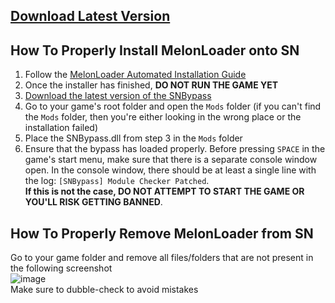## [Download Latest Version](https://github.com/NeighborGameModding/SNBypass/releases/latest/download/SNBypass.dll)

## How To Properly Install MelonLoader onto SN
1. Follow the [MelonLoader Automated Installation Guide](https://melonwiki.xyz/#/?id=what-is-melonloader)
2. Once the installer has finished, **DO NOT RUN THE GAME YET**
3. [Download the latest version of the SNBypass](https://github.com/NeighborGameModding/SNBypass/releases/latest/download/SNBypass.dll)
4. Go to your game's root folder and open the `Mods` folder (if you can't find the `Mods` folder, then you're either looking in the wrong place or the installation failed)
5. Place the SNBypass.dll from step 3 in the `Mods` folder
6. Ensure that the bypass has loaded properly. Before pressing `SPACE` in the game's start menu, make sure that there is a separate console window open. In the console window, there should be at least a single line with the log: `[SNBypass] Module Checker Patched`. <br>**If this is not the case, DO NOT ATTEMPT TO START THE GAME OR YOU'LL RISK GETTING BANNED**.</br>

## How To Properly Remove MelonLoader from SN
Go to your game folder and remove all files/folders that are not present in the following screenshot
<br>![image](https://user-images.githubusercontent.com/115886896/197394278-d0078b76-794a-4d36-8802-7bee06b856bc.png)</br>
Make sure to dubble-check to avoid mistakes
